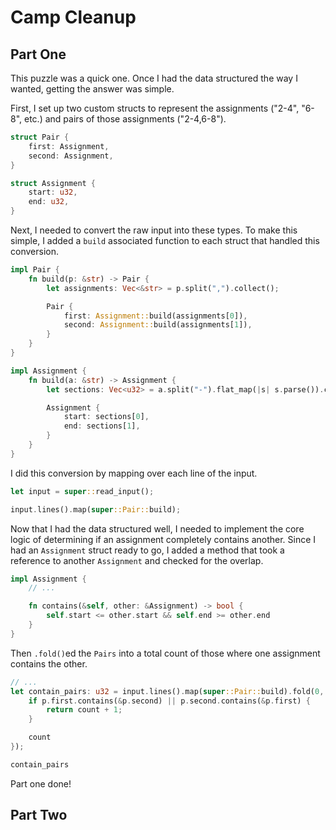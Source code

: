 # Camp Cleanup

## Part One

This puzzle was a quick one. Once I had the data structured the way I wanted, getting the answer was simple.

First, I set up two custom structs to represent the assignments ("2-4", "6-8", etc.) and pairs of those assignments ("2-4,6-8").

```rust
struct Pair {
    first: Assignment,
    second: Assignment,
}

struct Assignment {
    start: u32,
    end: u32,
}
```

Next, I needed to convert the raw input into these types. To make this simple, I added a `build` associated function to each struct that handled this conversion.

```rust
impl Pair {
    fn build(p: &str) -> Pair {
        let assignments: Vec<&str> = p.split(",").collect();

        Pair {
            first: Assignment::build(assignments[0]),
            second: Assignment::build(assignments[1]),
        }
    }
}

impl Assignment {
    fn build(a: &str) -> Assignment {
        let sections: Vec<u32> = a.split("-").flat_map(|s| s.parse()).collect();

        Assignment {
            start: sections[0],
            end: sections[1],
        }
    }
}
```

I did this conversion by mapping over each line of the input.

```rust
let input = super::read_input();

input.lines().map(super::Pair::build);
```

Now that I had the data structured well, I needed to implement the core logic of determining if an assignment completely contains another. Since I had an `Assignment` struct ready to go, I added a method that took a reference to another `Assignment` and checked for the overlap.

```rust
impl Assignment {
    // ...

    fn contains(&self, other: &Assignment) -> bool {
        self.start <= other.start && self.end >= other.end
    }
}
```

Then `.fold()`ed the `Pairs` into a total count of those where one assignment contains the other.

```rust
// ...
let contain_pairs: u32 = input.lines().map(super::Pair::build).fold(0, |count, p| {
    if p.first.contains(&p.second) || p.second.contains(&p.first) {
        return count + 1;
    }

    count
});

contain_pairs
```

Part one done!

## Part Two
